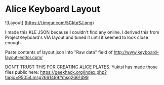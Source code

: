 # Alice Keyboard Layout

![Layout]
(https://i.imgur.com/5CktpSJ.png)

I made this KLE JSON because I couldn't find any online. I derived this from ProjectKeyboard's VIA layout and tuned it until it seemed to look close enough.

Paste contents of layout.json into "Raw data" field of http://www.keyboard-layout-editor.com/

DON'T TRUST THIS FOR CREATING ALICE PLATES. Yuktsi has made those files public here: https://geekhack.org/index.php?topic=95054.msg2661499#msg2661499
